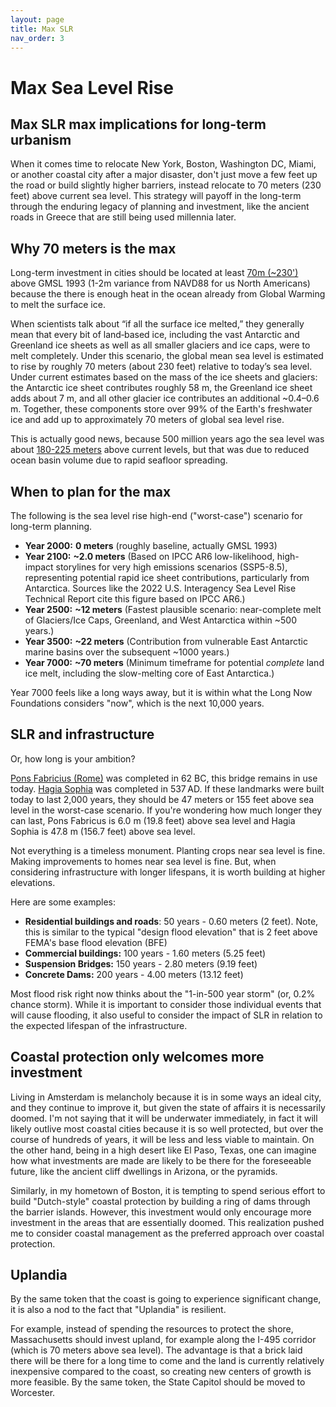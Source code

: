 ```yaml
---
layout: page
title: Max SLR
nav_order: 3
---
```

# Max Sea Level Rise

## Max SLR max implications for long-term urbanism

When it comes time to relocate New York, Boston, Washington DC, Miami, or another coastal city after a major disaster, don't just move a few feet up the road or build slightly higher barriers, instead relocate to 70 meters (230 feet) above current sea level. This strategy will payoff in the long-term through the enduring legacy of planning and investment, like the ancient roads in Greece that are still being used millennia later.

## Why 70 meters is the max

Long-term investment in cities should be located at least [70m (~230')](https://www.usgs.gov/faqs/how-would-sea-level-change-if-all-glaciers-melted) above GMSL 1993 (1-2m variance from NAVD88 for us North Americans) because the there is enough heat in the ocean already from Global Warming to melt the surface ice.

When scientists talk about “if all the surface ice melted,” they generally mean that every bit of land‐based ice, including the vast Antarctic and Greenland ice sheets as well as all smaller glaciers and ice caps, were to melt completely. Under this scenario, the global mean sea level is estimated to rise by roughly 70 meters (about 230 feet) relative to today’s sea level. Under current estimates based on the mass of the ice sheets and glaciers: the Antarctic ice sheet contributes roughly 58 m, the Greenland ice sheet adds about 7 m, and all other glacier ice contributes an additional ~0.4–0.6 m. Together, these components store over 99% of the Earth's freshwater ice and add up to approximately 70 meters of global sea level rise.

This is actually good news, because 500 million years ago the sea level was about [180-225 meters](https://www.pnas.org/doi/10.1073/pnas.2013083118) above current levels, but that was due to reduced ocean basin volume due to rapid seafloor spreading.

## When to plan for the max

The following is the sea level rise high-end ("worst-case") scenario for long-term planning.

- **Year 2000:** **0 meters** (roughly baseline, actually GMSL 1993)
- **Year 2100:** **~2.0 meters** (Based on IPCC AR6 low-likelihood, high-impact storylines for very high emissions scenarios (SSP5-8.5), representing potential rapid ice sheet contributions, particularly from Antarctica. Sources like the 2022 U.S. Interagency Sea Level Rise Technical Report cite this figure based on IPCC AR6.)
- **Year 2500:** **~12 meters** (Fastest plausible scenario: near-complete melt of Glaciers/Ice Caps, Greenland, and West Antarctica within ~500 years.)
- **Year 3500:** **~22 meters** (Contribution from vulnerable East Antarctic marine basins over the subsequent ~1000 years.)
- **Year 7000:** **~70 meters** (Minimum timeframe for potential _complete_ land ice melt, including the slow-melting core of East Antarctica.)

Year 7000 feels like a long ways away, but it is within what the Long Now Foundations considers "now", which is the next 10,000 years.

## SLR and infrastructure

Or, how long is your ambition?

[Pons Fabricius (Rome)](https://en.wikipedia.org/wiki/Pons_Fabricius) was completed in 62 BC, this bridge remains in use today. [Hagia Sophia](https://en.wikipedia.org/wiki/Hagia_Sophia) was completed in 537 AD. If these landmarks were built today to last 2,000 years, they should be 47 meters or 155 feet above sea level in the worst-case scenario. If you're wondering how much longer they can last, Pons Fabricus is 6.0 m (19.8 feet) above sea level and Hagia Sophia is 47.8 m (156.7 feet) above sea level.

Not everything is a timeless monument. Planting crops near sea level is fine. Making improvements to homes near sea level is fine. But, when considering infrastructure with longer lifespans, it is worth building at higher elevations.

Here are some examples:

- **Residential buildings and roads**: 50 years - 0.60 meters (2 feet). Note, this is similar to the typical "design flood elevation" that is 2 feet above FEMA's base flood elevation (BFE)
- **Commercial buildings:** 100 years - 1.60 meters (5.25 feet)
- **Suspension Bridges:** 150 years - 2.80 meters (9.19 feet)  
- **Concrete Dams:** 200 years - 4.00 meters (13.12 feet)

Most flood risk right now thinks about the "1-in-500 year storm" (or, 0.2% chance storm). While it is important to consider those individual events that will cause flooding, it also useful to consider the impact of SLR in relation to the expected lifespan of the infrastructure.

## Coastal protection only welcomes more investment

Living in Amsterdam is melancholy because it is in some ways an ideal city, and they continue to improve it, but given the state of affairs it is necessarily doomed. I'm not saying that it will be underwater immediately, in fact it will likely outlive most coastal cities because it is so well protected, but over the course of hundreds of years, it will be less and less viable to maintain. On the other hand, being in a high desert like El Paso, Texas, one can imagine how what investments are made are likely to be there for the foreseeable future, like the ancient cliff dwellings in Arizona, or the pyramids.

Similarly, in my hometown of Boston, it is tempting to spend serious effort to build "Dutch-style" coastal protection by building a ring of dams through the barrier islands. However, this investment would only encourage more investment in the areas that are essentially doomed. This realization pushed me to consider coastal management as the preferred approach over coastal protection.

## Uplandia

By the same token that the coast is going to experience significant change, it is also a nod to the fact that "Uplandia" is resilient.

For example, instead of spending the resources to protect the shore, Massachusetts should invest upland, for example along the I-495 corridor (which is 70 meters above sea level). The advantage is that a brick laid there will be there for a long time to come and the land is currently relatively inexpensive compared to the coast, so creating new centers of growth is more feasible. By the same token, the State Capitol should be moved to Worcester.
